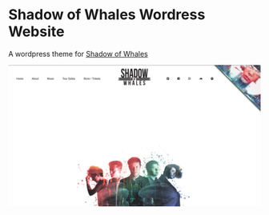 # Shadow of Whales Wordress Website
A wordpress theme for [Shadow of Whales](https://www.facebook.com/shadowofwhales/)

![Image of home page](screenshot.PNG)
